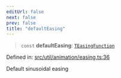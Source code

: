 ```yaml
---
editUrl: false
next: false
prev: false
title: "defaultEasing"
---
```


> `const` **defaultEasing**: [`TEasingFunction`](/api/fabric/namespaces/util/type-aliases/teasingfunction/)

Defined in: [src/util/animation/easing.ts:36](https://github.com/fabricjs/fabric.js/blob/9a792f4b7b8031f02ec7ea4ce8c99f810e45cfec/src/util/animation/easing.ts#L36)

Default sinusoidal easing
